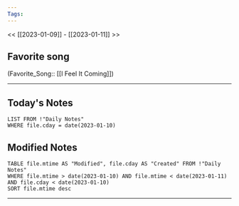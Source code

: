 ```yaml
---
Tags:
---
```

<< [[2023-01-09]] - [[2023-01-11]] >>
## Favorite song
(Favorite_Song:: [[I Feel It Coming]])
___
## Today's Notes
```dataview
LIST FROM !"Daily Notes"
WHERE file.cday = date(2023-01-10)
```
## Modified Notes
```dataview
TABLE file.mtime AS "Modified", file.cday AS "Created" FROM !"Daily Notes" 
WHERE file.mtime > date(2023-01-10) AND file.mtime < date(2023-01-11) AND file.cday < date(2023-01-10)
SORT file.mtime desc
```
___
